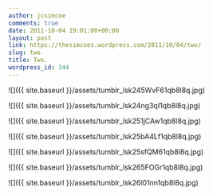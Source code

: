 ```yaml
---
author: jcsimcoe
comments: true
date: 2011-10-04 19:01:00+00:00
layout: post
link: https://thesimcoes.wordpress.com/2011/10/04/two/
slug: two
title: Two.
wordpress_id: 344
---
```


![]({{ site.baseurl }}/assets/tumblr_lsk245WvF61qb8l8q.jpg)




![]({{ site.baseurl }}/assets/tumblr_lsk24ng3qI1qb8l8q.jpg)




![]({{ site.baseurl }}/assets/tumblr_lsk251jCAw1qb8l8q.jpg)




![]({{ site.baseurl }}/assets/tumblr_lsk25bA4Lf1qb8l8q.jpg)




![]({{ site.baseurl }}/assets/tumblr_lsk25sfQM61qb8l8q.jpg)




![]({{ site.baseurl }}/assets/tumblr_lsk265FOGr1qb8l8q.jpg)




![]({{ site.baseurl }}/assets/tumblr_lsk26l01nn1qb8l8q.jpg)
